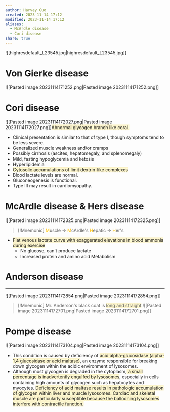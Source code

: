 ```yaml
---
author: Harvey Guo
created: 2023-11-14 17:12
modified: 2023-11-14 17:12
aliases:
  - McArdle disease
  - Cori disease
share: true
---
```

![[highresdefault_L23545.jpg|highresdefault_L23545.jpg]]
# Von Gierke disease
![[Pasted image 20231114171252.png|Pasted image 20231114171252.png]]
# Cori disease
![[Pasted image 20231114172027.png|Pasted image 20231114172027.png]]<span style="background:rgba(240, 200, 0, 0.2)">Abnormal glycogen branch like coral.</span>
- Clinical presentation is similar to that of type I, though symptoms tend to be less severe.
- Generalized muscle weakness and/or cramps
- Possibly cirrhosis (ascites, hepatomegaly, and splenomegaly)
- Mild, fasting hypoglycemia and ketosis
- Hyperlipidemia
- <span style="background:rgba(240, 200, 0, 0.2)">Cytosolic accumulations of limit dextrin-like complexes</span>
- Blood lactate levels are normal.
- Gluconeogenesis is functional.
- Type III may result in cardiomyopathy.
# McArdle disease & Hers disease
![[Pasted image 20231114172325.png|Pasted image 20231114172325.png]]
>[!Mnemonic] 
><font color="#ffc000">M</font>uscle -> <font color="#ffc000">M</font>cArdle's
><font color="#ffc000">H</font>epatic -> <font color="#ffc000">H</font>er's

- <span style="background:rgba(240, 200, 0, 0.2)">Flat venous lactate curve with exaggerated elevations in blood ammonia during exercise</span>
	- No glucose, can't produce lactate
	- Increased protein and amino acid Metabolism
# Anderson disease
---
![[Pasted image 20231114172854.png|Pasted image 20231114172854.png]]
>[!Mnemonic] 
>Mr. Anderson's black coat is <span style="background:rgba(240, 200, 0, 0.2)">long and straight</span>.![[Pasted image 20231114172701.png|Pasted image 20231114172701.png]]

# Pompe disease
![[Pasted image 20231114173104.png|Pasted image 20231114173104.png]]
- This condition is caused by deficiency of <span style="background:rgba(240, 200, 0, 0.2)">acid alpha-glucosidase (alpha-1,4 glucosidase or acid maltase)</span>, an enzyme responsible for breaking down glycogen within the acidic environment of lysosomes.
- Although most glycogen is degraded in the cytoplasm,<span style="background:rgba(240, 200, 0, 0.2)"> a small percentage is inadvertently engulfed by lysosomes</span>, especially in cells containing high amounts of glycogen such as hepatocytes and myocytes. <span style="background:rgba(240, 200, 0, 0.2)"> Deficiency of acid maltase results in pathologic accumulation of glycogen within liver and muscle lysosomes.  Cardiac and skeletal muscle are particularly susceptible because the ballooning lysosomes interfere with contractile function.</span>